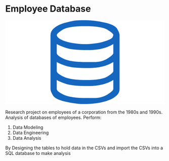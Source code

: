 # Employee Database

![sql.png](sql.png)

Research project on employees of a corporation from the 1980s and 1990s. 
Analysis of databases of employees.
Perform: 

  1. Data Modeling
  2. Data Engineering
  3. Data Analysis
  
By Designing the tables to hold data in the CSVs and import the CSVs into a SQL database to make analysis

